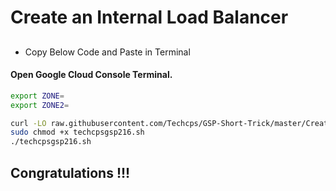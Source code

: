 
# Create an Internal Load Balancer


## 

- Copy Below Code and Paste in Terminal

#### Open Google Cloud Console Terminal.


```bash
export ZONE=
export ZONE2=

curl -LO raw.githubusercontent.com/Techcps/GSP-Short-Trick/master/Create%20an%20Internal%20Load%20Balancer/techcpsgsp216.sh
sudo chmod +x techcpsgsp216.sh
./techcpsgsp216.sh
```



## Congratulations !!!

